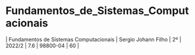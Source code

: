 # Fundamentos_de_Sistemas_Computacionais
| Fundamentos de Sistemas Computacionais | Sergio Johann Filho | 2º | 2022/2 | 7.6 | 98800-04 | 60 |

